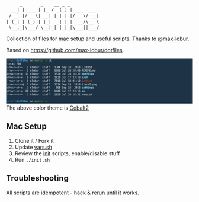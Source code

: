 ```
     _       _    __ _ _           
  __| | ___ | |_ / _(_) | ___  ___ 
 / _` |/ _ \| __| |_| | |/ _ \/ __|
| (_| | (_) | |_|  _| | |  __/\__ \
 \__,_|\___/ \__|_| |_|_|\___||___/

```

Collection of files for mac setup and useful scripts. Thanks to [@max-lobur](https://github.com/max-lobur).

Based on https://github.com/max-lobur/dotfiles.

![iterm2](./img/iterm2.png)
The above color theme is [Cobalt2](https://github.com/wesbos/Cobalt2-iterm)

## Mac Setup
1. Clone it / Fork it
2. Update [vars.sh](./vars.sh)
3. Review the [init](./init) scripts, enable/disable stuff
4. Run `./init.sh`

## Troubleshooting
All scripts are idempotent - hack & rerun until it works.